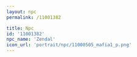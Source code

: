 ```yaml
---
layout: npc
permalink: /11001382

title: Npc
id: '11001382'
npc_name: 'Zendal'
icon_url: 'portrait/npc/11000505_mafia1_p.png'
---
```

